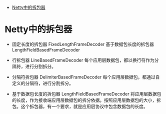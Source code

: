 <!-- TOC -->

- [Netty中的拆包器](#netty中的拆包器)

<!-- /TOC -->

# Netty中的拆包器
- 固定长度的拆包器 FixedLengthFrameDecoder
基于数据包长度的拆包器 LengthFieldBasedFrameDecoder

- 行拆包器 LineBasedFrameDecoder
每个应用层数据包，都以换行符作为分隔符，进行分割拆分。

- 分隔符拆包器 DelimiterBasedFrameDecoder
每个应用层数据包，都通过自定义的分隔符，进行分割拆分。

- 基于数据包长度的拆包器 LengthFieldBasedFrameDecoder
将应用层数据包的长度，作为接收端应用层数据包的拆分依据。按照应用层数据包的大小，拆包。这个拆包器，有一个要求，就是应用层协议中包含数据包的长度。